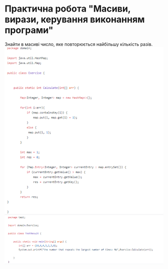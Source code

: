 # Практична робота "Масиви, вирази, керування виконанням програми"
Знайти в масиві число, яке повторюється найбільшу кількість разів.
<img src="https://github.com/ppc-ntu-khpi/34-arrays-denisOmega5566/blob/master/Screenshot_4.png "/>
<img src="https://github.com/ppc-ntu-khpi/34-arrays-denisOmega5566/blob/master/Screenshot_5.png"/>
